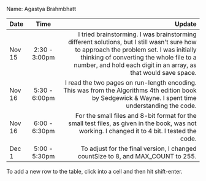 Name: Agastya Brahmbhatt

| Date   |     Time      |                                                                                                                                                                                                                                                 Update |
|:-------|:-------------:|-------------------------------------------------------------------------------------------------------------------------------------------------------------------------------------------------------------------------------------------------------:|
| Nov 15 | 2:30 - 3:00pm | I tried brainstorming. I was brainstorming different solutions, but I still wasn't sure how to approach the problem set. I was initially thinking of converting the whole file to a number, and hold each digit in an array, as that would save space. |
| Nov 16 | 5:30 - 6:00pm |                                                                                                  I read the two pages on run-length encoding. This was from the Algorithms 4th edition book by Sedgewick & Wayne. I spent time understanding the code. |
| Nov 16 | 6:00 - 6:30pm |                                                                                                        For the small files and 8-bit format for the small test files, as given in the book, was not working. I changed it to 4 bit. I tested the code. |
| Dec 1  | 5:00 - 5:30pm |                                                                                                                                                                       To adjust for the final version, I changed countSize to 8, and MAX_COUNT to 255. |


To add a new row to the table, click into a cell and then hit shift-enter.